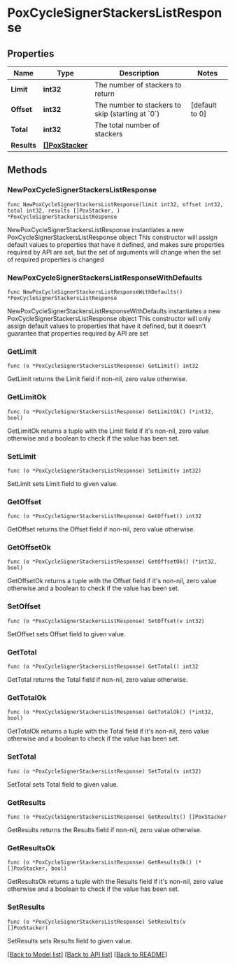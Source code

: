# PoxCycleSignerStackersListResponse

## Properties

Name | Type | Description | Notes
------------ | ------------- | ------------- | -------------
**Limit** | **int32** | The number of stackers to return | 
**Offset** | **int32** | The number to stackers to skip (starting at &#x60;0&#x60;) | [default to 0]
**Total** | **int32** | The total number of stackers | 
**Results** | [**[]PoxStacker**](PoxStacker.md) |  | 

## Methods

### NewPoxCycleSignerStackersListResponse

`func NewPoxCycleSignerStackersListResponse(limit int32, offset int32, total int32, results []PoxStacker, ) *PoxCycleSignerStackersListResponse`

NewPoxCycleSignerStackersListResponse instantiates a new PoxCycleSignerStackersListResponse object
This constructor will assign default values to properties that have it defined,
and makes sure properties required by API are set, but the set of arguments
will change when the set of required properties is changed

### NewPoxCycleSignerStackersListResponseWithDefaults

`func NewPoxCycleSignerStackersListResponseWithDefaults() *PoxCycleSignerStackersListResponse`

NewPoxCycleSignerStackersListResponseWithDefaults instantiates a new PoxCycleSignerStackersListResponse object
This constructor will only assign default values to properties that have it defined,
but it doesn't guarantee that properties required by API are set

### GetLimit

`func (o *PoxCycleSignerStackersListResponse) GetLimit() int32`

GetLimit returns the Limit field if non-nil, zero value otherwise.

### GetLimitOk

`func (o *PoxCycleSignerStackersListResponse) GetLimitOk() (*int32, bool)`

GetLimitOk returns a tuple with the Limit field if it's non-nil, zero value otherwise
and a boolean to check if the value has been set.

### SetLimit

`func (o *PoxCycleSignerStackersListResponse) SetLimit(v int32)`

SetLimit sets Limit field to given value.


### GetOffset

`func (o *PoxCycleSignerStackersListResponse) GetOffset() int32`

GetOffset returns the Offset field if non-nil, zero value otherwise.

### GetOffsetOk

`func (o *PoxCycleSignerStackersListResponse) GetOffsetOk() (*int32, bool)`

GetOffsetOk returns a tuple with the Offset field if it's non-nil, zero value otherwise
and a boolean to check if the value has been set.

### SetOffset

`func (o *PoxCycleSignerStackersListResponse) SetOffset(v int32)`

SetOffset sets Offset field to given value.


### GetTotal

`func (o *PoxCycleSignerStackersListResponse) GetTotal() int32`

GetTotal returns the Total field if non-nil, zero value otherwise.

### GetTotalOk

`func (o *PoxCycleSignerStackersListResponse) GetTotalOk() (*int32, bool)`

GetTotalOk returns a tuple with the Total field if it's non-nil, zero value otherwise
and a boolean to check if the value has been set.

### SetTotal

`func (o *PoxCycleSignerStackersListResponse) SetTotal(v int32)`

SetTotal sets Total field to given value.


### GetResults

`func (o *PoxCycleSignerStackersListResponse) GetResults() []PoxStacker`

GetResults returns the Results field if non-nil, zero value otherwise.

### GetResultsOk

`func (o *PoxCycleSignerStackersListResponse) GetResultsOk() (*[]PoxStacker, bool)`

GetResultsOk returns a tuple with the Results field if it's non-nil, zero value otherwise
and a boolean to check if the value has been set.

### SetResults

`func (o *PoxCycleSignerStackersListResponse) SetResults(v []PoxStacker)`

SetResults sets Results field to given value.



[[Back to Model list]](../README.md#documentation-for-models) [[Back to API list]](../README.md#documentation-for-api-endpoints) [[Back to README]](../README.md)


